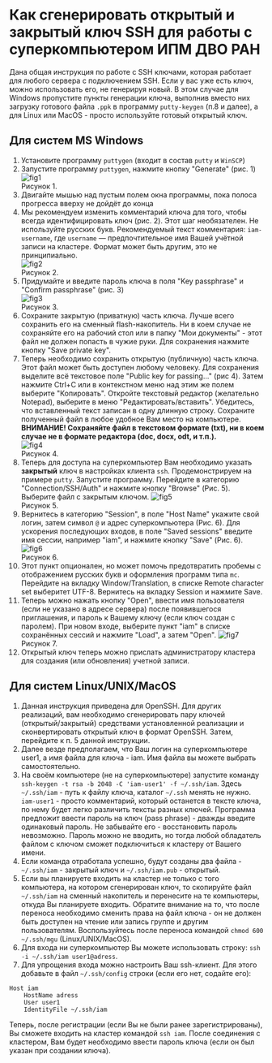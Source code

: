 # Как сгенерировать открытый и закрытый ключ SSH для работы с суперкомпьютером ИПМ ДВО РАН

Дана общая инструкция по работе с SSH ключами, которая работает для любого сервера с подключением SSH.
Если у вас уже есть ключ, можно использовать его, не генерируя новый. 
В этом случае для Windows пропустите пункты генерации ключа, выполнив вместо них загрузку готового файла `.ppk` в программу `putty-keygen` (п.8 и далее), а для Linux или MacOS - просто используйте готовый открытый ключ.

## Для систем MS Windows

1. Установите программу `puttygen` (входит в состав `putty` и `WinSCP`)
2. Запустите программу `puttygen`, нажмите кнопку "Generate" (рис. 1)\
![fig1](keygen_images/puttygen-1.png)\
Рисунок 1.
3. Двигайте мышью над пустым полем окна программы, пока полоса прогресса вверху не дойдёт до конца
4. Мы рекомендуем изменить комментарий ключа для того, чтобы всегда идентифицировать ключ (рис. 2). Этот шаг необязателен. Не используйте русских букв. Рекомендуемый текст комментария: `iam-username`, где `username` — предпочтительное имя Вашей учётной записи на кластере. Формат может быть другим, это не принципиально.\
![fig2](keygen_images/puttygen-2.png)\
Рисунок 2.
5. Придумайте и введите пароль ключа в поля "Key passphrase" и "Confirm passphrase" (рис. 3)\
![fig3](keygen_images/puttygen-3.png)\
Рисунок 3.
6. Сохраните закрытую (приватную) часть ключа. Лучше всего сохранить его на сменный flash-накопитель. Ни в коем случае не сохраняйте его на рабочий стол или в папку "Мои документы" - этот файл не должен попасть в чужие руки. Для сохранения нажмите кнопку "Save private key".
7. Теперь необходимо сохранить открытую (публичную) часть ключа. Этот файл может быть доступен любому человеку. Для сохранения выделите всё текстовое поле "Public key for passing..." (рис 4). Затем нажмите Ctrl+C или в контекстном меню над этим же полем выберите "Копировать". Откройте текстовый редактор (желательно Notepad), выберите в меню "Редактировать/вставить". Убедитесь, что вставленный текст записан в одну длинную строку. Сохраните полученный файл в любое удобное Вам место на компьютере.\
**ВНИМАНИЕ! Сохраняйте файл в текстовом формате (txt), ни в коем случае не в формате редактора (doc, docx, odt, и т.п.).**\
![fig4](keygen_images/puttygen-4.png)\
Рисунок 4.
8. Теперь для доступа на суперкомпьютер Вам необходимо указать **закрытый** ключ в настройках клиента `ssh`. Продемонстрируем на примере `putty`. Запустите программу. Перейдите в категорию "Connection/SSH/Auth" и нажмите кнопку "Browse" (Рис. 5). Выберите файл с закрытым ключом. 
![fig5](keygen_images/putty-1.png)\
Рисунок 5.
9. Вернитесь в категорию "Session", в поле "Host Name" укажите свой логин, затем символ `@` и адрес суперкомпьютера (Рис. 6). Для ускорения последующих входов, в поле "Saved sessions" введите имя сессии, например "iam", и нажмите кнопку "Save" (Рис. 6).
![fig6](keygen_images/putty-2.png)\
Рисунок 6.
10. Этот пункт опционален, но может помочь предотвратить пробемы с отображением русских букв и оформления программ типа `mc`. Перейдите на вкладку Window/Translation, в списке Remote character set выберитет UTF-8. Вернитесь на вкладку Session и нажмите Save.
11. Теперь можно нажать кнопку "Open", ввести имя пользователя (если не указано в адресе сервера) после появившегося приглашения, и пароль к Вашему ключу (если ключ создан с паролем). При новом входе, выберите пункт "iam" в списке сохранённых сессий и нажмите "Load", а затем "Open".
![fig7](keygen_images/putty-3.png)\
Рисунок 7.
12. Открытый ключ теперь можно прислать администратору кластера для создания (или обновления) учетной записи.

## Для систем Linux/UNIX/MacOS

1. Данная инструкция приведена для OpenSSH. Для других реализаций, вам необходимо сгенерировать пару ключей (открытый/закрытый) средствами установленной реализации и сконвертировать открытый ключ в формат OpenSSH. Затем, перейдите к п. 5 данной инструкции.
2. Далее везде предполагаем, что Ваш логин на суперкомпьютере user1, а имя файла для ключа - iam. Имя файла вы можете выбрать самостоятельно.
3. На своём компьютере (не на суперкомпьютере) запустите команду `ssh-keygen -t rsa -b 2048 -C 'iam-user1' -f ~/.ssh/iam`. Здесь `~/.ssh/iam` - путь к файлу ключа, каталог `~/.ssh` менять не нужно. `iam-user1` - просто комментарий, который останется в тексте ключа, по нему будет легко различить тексты разных ключей. Программа предложит ввести пароль на ключ (pass phrase) - дважды введите одинаковый пароль. Не забывайте его - восстановить пароль невозможно. Пароль можно не вводить, но тогда любой обладатель файлом с ключом сможет подключиться к кластеру от Вашего имени.
4. Если команда отработала успешно, будут созданы два файла - `~/.ssh/iam` - закрытый ключ и `~/.ssh/iam.pub` - открытый.
5. Если вы планируете входить на кластер не только с того компьютера, на котором сгенерирован ключ, то скопируйте файл `~/.ssh/iam` на сменный накопитель и перенесите на те компьютеры, откуда Вы планируете входить. Обратите внимание на то, что после переноса необходимо сменить права на файл ключа - он не должен быть доступен на чтение или запись группе и другим пользователям. Воспользуйтесь после переноса командой `chmod 600 ~/.ssh/mgu` (Linux/UNIX/MacOS).
6. Для входа ни суперкомпьютер Вы можете использовать строку: `ssh -i ~/.ssh/iam user1@adress`.
7. Для упрощения входа можно настроить Ваш ssh-клиент. Для этого добавьте в файл `~/.ssh/config` строки (если его нет, содайте его):
```
Host iam
	HostName adress
	User user1
	IdentityFile ~/.ssh/iam
```

Теперь, после регистрации (если Вы не были ранее зарегистрированы), Вы сможете входить на кластер командой `ssh iam`. После соединения с кластером, Вам будет необходимо ввести пароль ключа (если он был указан при создании ключа).